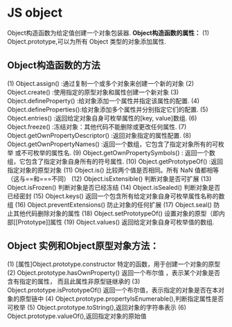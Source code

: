 # JS object
Object构造函数为给定值创建一个对象包装器.
**Object构造函数的属性：**
(1) Object.prototype,可以为所有 Object 类型的对象添加属性.

## Object构造函数的方法
(1) Object.assign() :通过复制一个或多个对象来创建一个新的对象
(2) Object.create() :使用指定的原型对象和属性创建一个新对象
(3) Object.defineProperty() :给对象添加一个属性并指定该属性的配置.
(4) Object.defineProperties():给对象添加多个属性并分别指定它们的配置.
(5) Object.entries() :返回给定对象自身可枚举属性的[key, value]数组.
(6) Object.freeze() :冻结对象：其他代码不能删除或更改任何属性.
(7) Object.getOwnPropertyDescriptor() :返回对象指定的属性配置.
(8) Object.getOwnPropertyNames() :返回一个数组，它包含了指定对象所有的可枚举
    或不可枚举的属性名.
(9) Object.getOwnPropertySymbols() : 返回一个数组，它包含了指定对象自身所有的符号属性.
(10) Object.getPrototypeOf() :返回指定对象的原型对象
(11) Object.is() 比较两个值是否相同。所有 NaN 值都相等（这与==和===不同）
(12) Object.isExtensible() 判断对象是否可扩展
(13) Object.isFrozen() 判断对象是否已经冻结
(14) Object.isSealed() 判断对象是否已经密封
(15) Object.keys() 返回一个包含所有给定对象自身可枚举属性名称的数组
(16) Object.preventExtensions() 防止对象的任何扩展
(17) Object.seal() 防止其他代码删除对象的属性
(18) Object.setPrototypeOf() 设置对象的原型（即内部[[Prototype]]属性
(19) Object.values() 返回给定对象自身可枚举值的数组.

## Object 实例和Object原型对象方法：
(1) [属性]Object.prototype.constructor 特定的函数，用于创建一个对象的原型
(2) Object.prototype.hasOwnProperty() 返回一个布尔值 ，表示某个对象是否含有指定的属性，
    而且此属性非原型链继承的
(3) Object.prototype.isPrototypeOf() 返回一个布尔值，表示指定的对象是否在本对象的原型链中
(4) Object.prototype.propertyIsEnumerable(),判断指定属性是否可枚举
(5) Object.prototype.toString(),返回对象的字符串表示
(6) Object.prototype.valueOf(),返回指定对象的原始值

